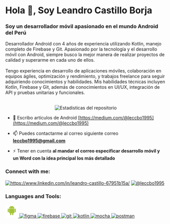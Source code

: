 <h1>Hola 👋, Soy Leandro Castillo Borja</h1>
<h3>Soy un desarrollador móvil apasionado en el mundo Android del Perú</h3>
<p>Desarrollador Android con 4 años de experiencia utilizando Kotlin, manejo completo de Firebase y Git. Apasionado por la tecnología y el desarrollo móvil con Android, siempre busco la mejor manera de realizar proyectos de calidad y superarme en cada uno de ellos.
<br/><br/>
Tengo experiencia en desarrollo de aplicaciones móviles, colaboración en equipos ágiles, optimización y rendimiento, y trabajos freelance para seguir adquiriendo conocimientos y habilidades. Mis habilidades técnicas incluyen Kotlin, Firebase y Git, además de conocimientos en UI/UX, integración de API y pruebas unitarias y funcionales.</p>
<br/>
<div align="center">
  <img src="https://github-readme-stats.vercel.app/api?username=leandro1995&show_icons=true&theme=cobalt&custom_title=Estadisticas%20del%20repositorio&rank_icon=github" alt="Estadisticas del repositorio">
</div>

- 📝 Escribo artículos de Android [https://medium.com/@leccbo1995](https://medium.com/@leccbo1995)

- 📫 Puedes contactarme al correo siguiente correo **leccbo1995@gmail.com**

- ⚡ Tener en cuenta **al mandar el correo especificar desarrollo móvil y un Word con la idea principal los más detallado**

<h3 align="left">Connect with me:</h3>
<p align="left">
<a href="https://linkedin.com/in/https://www.linkedin.com/in/leandro-castillo-67951b15a/" target="blank"><img align="center" src="https://raw.githubusercontent.com/rahuldkjain/github-profile-readme-generator/master/src/images/icons/Social/linked-in-alt.svg" alt="https://www.linkedin.com/in/leandro-castillo-67951b15a/" height="30" width="40" /></a>
<a href="https://medium.com/@leccbo1995" target="blank"><img align="center" src="https://raw.githubusercontent.com/rahuldkjain/github-profile-readme-generator/master/src/images/icons/Social/medium.svg" alt="@leccbo1995" height="30" width="40" /></a>
</p>

<h3 align="left">Languages and Tools:</h3>
<p align="left"> <a href="https://developer.android.com" target="_blank" rel="noreferrer"> <img src="https://raw.githubusercontent.com/devicons/devicon/master/icons/android/android-original-wordmark.svg" alt="android" width="40" height="40"/> </a> <a href="https://www.figma.com/" target="_blank" rel="noreferrer"> <img src="https://www.vectorlogo.zone/logos/figma/figma-icon.svg" alt="figma" width="40" height="40"/> </a> <a href="https://firebase.google.com/" target="_blank" rel="noreferrer"> <img src="https://www.vectorlogo.zone/logos/firebase/firebase-icon.svg" alt="firebase" width="40" height="40"/> </a> <a href="https://git-scm.com/" target="_blank" rel="noreferrer"> <img src="https://www.vectorlogo.zone/logos/git-scm/git-scm-icon.svg" alt="git" width="40" height="40"/> </a> <a href="https://kotlinlang.org" target="_blank" rel="noreferrer"> <img src="https://www.vectorlogo.zone/logos/kotlinlang/kotlinlang-icon.svg" alt="kotlin" width="40" height="40"/> </a> <a href="https://mochajs.org" target="_blank" rel="noreferrer"> <img src="https://www.vectorlogo.zone/logos/mochajs/mochajs-icon.svg" alt="mocha" width="40" height="40"/> </a> <a href="https://postman.com" target="_blank" rel="noreferrer"> <img src="https://www.vectorlogo.zone/logos/getpostman/getpostman-icon.svg" alt="postman" width="40" height="40"/> </a> </p>
